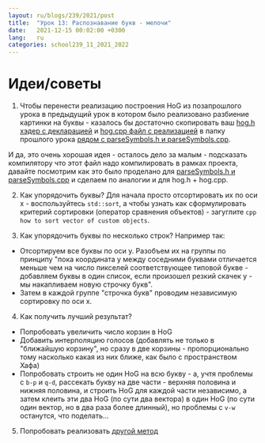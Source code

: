 ```yaml
---
layout: ru/blogs/239/2021/post
title:  "Урок 13: Распознавание букв - мелочи"
date:   2021-12-15 00:02:00 +0300
lang:   ru
categories: school239_11_2021_2022
---
```


Идеи/советы
======

1) Чтобы перенести реализацию построения HoG из позапрошлого урока в предыдущий урок в котором было реализовано разбиение картинки на буквы - казалось бы достаточно скопировать ваш [hog.h хэдер с декларацией](https://github.com/PML239CVCourse/CPPExercises2021/blob/main/lesson10/src/hog.h) и [hog.cpp файл с реализацией](https://github.com/PML239CVCourse/CPPExercises2021/blob/main/lesson10/src/hog.cpp) в папку прошлого урока [рядом с parseSymbols.h и parseSymbols.cpp](https://github.com/PML239CVCourse/CPPExercises2021/tree/main/lesson11/src).

И да, это очень хорошая идея - осталось дело за малым - подсказать компилятору что этот файл надо компилировать в рамках проекта, давайте посмотрим как это было проделано для [parseSymbols.h и parseSymbols.cpp](https://github.com/PML239CVCourse/CPPExercises2021/blob/main/lesson11/CMakeLists.txt#L13-L14) и сделаем по аналогии и для hog.h + hog.cpp.

2) Как упорядочить буквы? Для начала просто отсортировать их по оси x - воспользуйтесь ```std::sort```, а чтобы узнать как сформулировать критерий сортировки (оператор сравнения объектов) - загуглите ```cpp how to sort vector of custom objects```.

3) Как упорядочить буквы по несколько строк? Например так:

 - Отсортируем все буквы по оси y. Разобъем их на группы по принципу "пока координата y между соседними буквами отличается меньше чем на число пикселей соответствующее типовой букве - добавляем буквы в один список, если произошел резкий скачек y - мы накапливаем новую строчку букв".
 - Затем в каждой группе "строчка букв" проводим независимую сортировку по оси x.

4) Как получить лучший результат?

 - Попробовать увеличить число корзин в HoG
 - Добавить интерполяцию голосов (добавлять не только в "ближайшую корзину", но сразу в две корзины - пропорционально тому насколько какая из них ближе, как было с пространством Хафа)
 - Попробовать строить не один HoG на всю букву - а, учтя проблемы с ```b-p``` и ```q-d```, рассекать букву на две части - верхняя половина и нижняя половина, и строить HoG для каждой части независимо, а затем клеить эти два HoG (по сути два вектора) в один HoG (по сути один вектор, но в два раза более длинный), но проблемы с ```v-w``` останутся, что поделать...

5) Попробовать реализовать [другой метод](https://zen.yandex.ru/media/id/5d9846210ce57b00ae024387/raspoznavanie-simvolov-bez-neiroseti-5e12f0da98930900b3abd07f)


